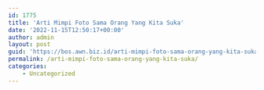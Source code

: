 ```yaml
---
id: 1775
title: 'Arti Mimpi Foto Sama Orang Yang Kita Suka'
date: '2022-11-15T12:50:17+00:00'
author: admin
layout: post
guid: 'https://bos.awn.biz.id/arti-mimpi-foto-sama-orang-yang-kita-suka/'
permalink: /arti-mimpi-foto-sama-orang-yang-kita-suka/
categories:
    - Uncategorized
---
```


